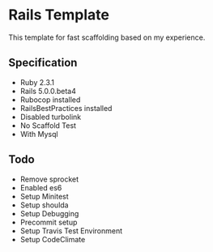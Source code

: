 # Rails Template

This template for fast scaffolding based on my experience.

## Specification

- Ruby 2.3.1
- Rails 5.0.0.beta4
- Rubocop installed
- RailsBestPractices installed
- Disabled turbolink
- No Scaffold Test
- With Mysql

## Todo

- Remove sprocket
- Enabled es6
- Setup Minitest
- Setup shoulda
- Setup Debugging
- Precommit setup
- Setup Travis Test Environment
- Setup CodeClimate
